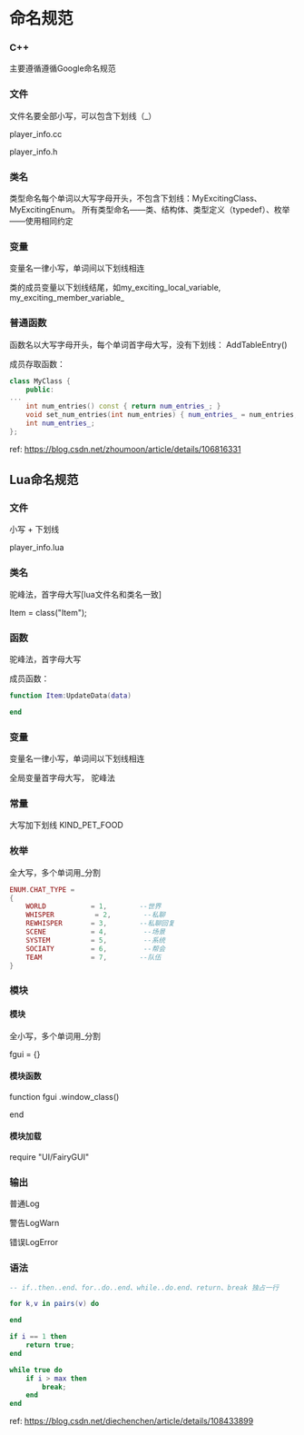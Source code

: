 # 命名规范

### C++

主要遵循遵循Google命名规范

### 文件

文件名要全部小写，可以包含下划线（_）

player_info.cc

player_info.h



### 类名

类型命名每个单词以大写字母开头，不包含下划线：MyExcitingClass、MyExcitingEnum。 所有类型命名——类、结构体、类型定义（typedef）、枚举——使用相同约定



### 变量

变量名一律小写，单词间以下划线相连

类的成员变量以下划线结尾，如my_exciting_local_variable, my_exciting_member_variable_



### 普通函数
函数名以大写字母开头，每个单词首字母大写，没有下划线： AddTableEntry()

成员存取函数：

```c++
class MyClass {
    public:
...
	int num_entries() const { return num_entries_; }
	void set_num_entries(int num_entries) { num_entries_ = num_entries; } private:
	int num_entries_;
};
```



ref: https://blog.csdn.net/zhoumoon/article/details/106816331

## Lua命名规范

### 文件

小写 + 下划线

player_info.lua



### 类名

驼峰法，首字母大写[lua文件名和类名一致]

Item = class("Item");



### 函数

驼峰法，首字母大写

成员函数：

```lua
function Item:UpdateData(data)

end
```



 ### 变量

变量名一律小写，单词间以下划线相连

全局变量首字母大写， 驼峰法



### 常量

大写加下划线 KIND_PET_FOOD

 

### 枚举

全大写，多个单词用_分割

```lua
ENUM.CHAT_TYPE =
{
	WORLD           = 1,        --世界
	WHISPER          = 2,        --私聊
	REWHISPER       = 3,        --私聊回复
	SCENE           = 4,         --场景
	SYSTEM          = 5,         --系统
	SOCIATY         = 6,         --帮会
	TEAM            = 7,        --队伍
}
```

### 模块

#### 模块

全小写，多个单词用_分割

fgui = {}

#### 模块函数

function fgui .window_class()

end

#### 模块加载

require "UI/FairyGUI"

 

### 输出

普通Log

警告LogWarn        

错误LogError

 

### 语法

```lua
-- if..then..end、for..do..end、while..do.end、return、break 独占一行

for k,v in pairs(v) do

end

if i == 1 then
	return true;
end

while true do
	if i > max then
		break;
	end
end
```








ref: https://blog.csdn.net/diechenchen/article/details/108433899